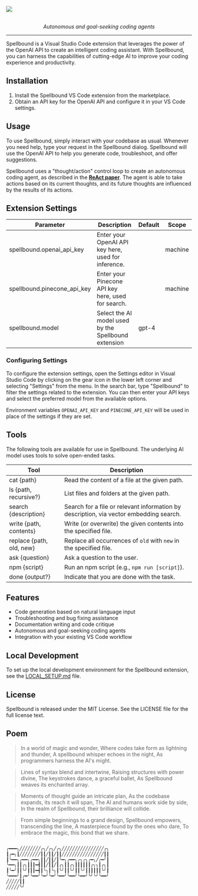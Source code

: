 <a href="https://github.com/poteat/spellbound#readme">
  <img src=https://raw.githubusercontent.com/poteat/spellbound/main/assets/logo.png>
</a>

<br>
<br>

<p align="center">
  <i>Autonomous and goal-seeking coding agents</i>
</p>

---

Spellbound is a Visual Studio Code extension that leverages the power of the OpenAI API to create an intelligent coding assistant. With Spellbound, you can harness the capabilities of cutting-edge AI to improve your coding experience and productivity.

## Installation

1. Install the Spellbound VS Code extension from the marketplace.
2. Obtain an API key for the OpenAI API and configure it in your VS Code settings.

## Usage

To use Spellbound, simply interact with your codebase as usual. Whenever you need help, type your request in the Spellbound dialog. Spellbound will use the OpenAI API to help you generate code, troubleshoot, and offer suggestions.

Spellbound uses a "thought/action" control loop to create an autonomous coding agent, as described in the **[ReAct paper](https://arxiv.org/abs/2210.03629)**. The agent is able to take actions based on its current thoughts, and its future thoughts are influenced by the results of its actions.

## Extension Settings

| Parameter                   | Description                                          | Default | Scope   |
| --------------------------- | ---------------------------------------------------- | ------- | ------- |
| spellbound.openai_api_key   | Enter your OpenAI API key here, used for inference.  |         | machine |
| spellbound.pinecone_api_key | Enter your Pinecone API key here, used for search.   |         | machine |
| spellbound.model            | Select the AI model used by the Spellbound extension | gpt-4   |         |

### Configuring Settings

To configure the extension settings, open the Settings editor in Visual Studio Code by clicking on the gear icon in the lower left corner and selecting "Settings" from the menu. In the search bar, type "Spellbound" to filter the settings related to the extension. You can then enter your API keys and select the preferred model from the available options.

Environment variables `OPENAI_API_KEY` and `PINECONE_API_KEY` will be used in place of the settings if they are set.

## Tools

The following tools are available for use in Spellbound. The underlying AI model uses tools to solve open-ended tasks.

| Tool                     | Description                                                                            |
| ------------------------ | -------------------------------------------------------------------------------------- |
| cat {path}               | Read the content of a file at the given path.                                          |
| ls {path, recursive?}    | List files and folders at the given path.                                              |
| search {description}     | Search for a file or relevant information by description, via vector embedding search. |
| write {path, contents}   | Write (or overwrite) the given contents into the specified file.                       |
| replace {path, old, new} | Replace all occurrences of `old` with `new` in the specified file.                     |
| ask {question}           | Ask a question to the user.                                                            |
| npm {script}             | Run an npm script (e.g., `npm run [script]`).                                          |
| done {output?}           | Indicate that you are done with the task.                                              |

## Features

- Code generation based on natural language input
- Troubleshooting and bug fixing assistance
- Documentation writing and code critique
- Autonomous and goal-seeking coding agents
- Integration with your existing VS Code workflow

## Local Development

To set up the local development environment for the Spellbound extension, see the [LOCAL_SETUP.md](LOCAL_SETUP.md) file.

## License

Spellbound is released under the MIT License. See the LICENSE file for the full license text.

## Poem

> In a world of magic and wonder,
> Where codes take form as lightning and thunder,
> A spellbound whisper echoes in the night,
> As programmers harness the AI's might.

> Lines of syntax blend and intertwine,
> Raising structures with power divine,
> The keystrokes dance, a graceful ballet,
> As Spellbound weaves its enchanted array.

> Moments of thought guide an intricate plan,
> As the codebase expands, its reach it will span,
> The AI and humans work side by side,
> In the realm of Spellbound, their brilliance will collide.

> From simple beginnings to a grand design,
> Spellbound empowers, transcending the line,
> A masterpiece found by the ones who dare,
> To embrace the magic, this bond that we share.

```sh

╭━━━╮╱╱╱╱╱╱╱╱╭╮╱╭╮╱╭╮╱╱╱╱╱╱╱╱╱╱╱╱╱╱╱╱╭╮
┃╭━╮┃╱╱╱╱╱╱╱╱┃┃╱┃┃╱┃┃╱╱╱╱╱╱╱╱╱╱╱╱╱╱╱╱┃┃
┃╰━━╮╭━━╮╭━━╮┃┃╱┃┃╱┃╰━╮╭━━╮╭╮╭╮╭━╮╱╭━╯┃
╰━━╮┃┃╭╮┃┃┃━┫┃┃╱┃┃╱┃╭╮┃┃╭╮┃┃┃┃┃┃╭╮╮┃╭╮┃
┃╰━╯┃┃╰╯┃┃┃━┫┃╰╮┃╰╮┃╰╯┃┃╰╯┃┃╰╯┃┃┃┃┃┃╰╯┃
╰━━━╯┃╭━╯╰━━╯╰━╯╰━╯╰━━╯╰━━╯╰━━╯╰╯╰╯╰━━╯
╱╱╱╱╱┃┃
╱╱╱╱╱╰╯
```
